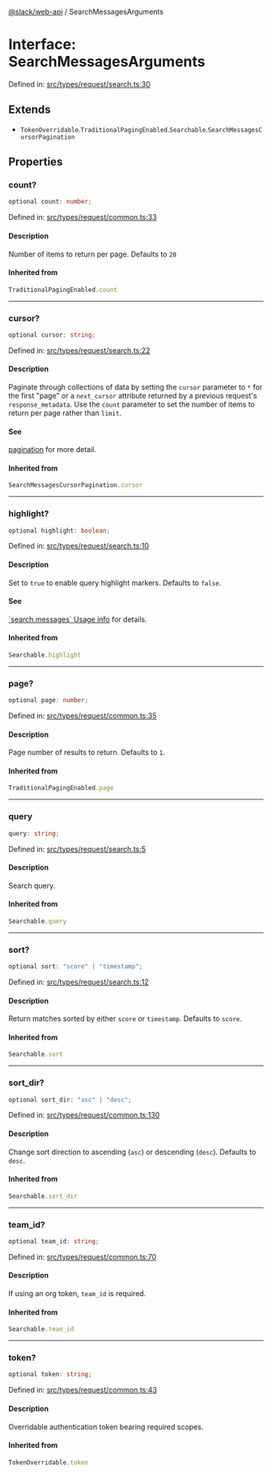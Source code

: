 [@slack/web-api](../index.md) / SearchMessagesArguments

# Interface: SearchMessagesArguments

Defined in: [src/types/request/search.ts:30](https://github.com/slackapi/node-slack-sdk/blob/main/packages/web-api/src/types/request/search.ts#L30)

## Extends

- `TokenOverridable`.`TraditionalPagingEnabled`.`Searchable`.`SearchMessagesCursorPagination`

## Properties

### count?

```ts
optional count: number;
```

Defined in: [src/types/request/common.ts:33](https://github.com/slackapi/node-slack-sdk/blob/main/packages/web-api/src/types/request/common.ts#L33)

#### Description

Number of items to return per page. Defaults to `20`

#### Inherited from

```ts
TraditionalPagingEnabled.count
```

***

### cursor?

```ts
optional cursor: string;
```

Defined in: [src/types/request/search.ts:22](https://github.com/slackapi/node-slack-sdk/blob/main/packages/web-api/src/types/request/search.ts#L22)

#### Description

Paginate through collections of data by setting the `cursor` parameter to `*` for the first "page"
or a `next_cursor` attribute returned by a previous request's `response_metadata`.
Use the `count` parameter to set the number of items to return per page rather than `limit`.

#### See

[pagination](https://docs.slack.dev/apis/web-api/pagination) for more detail.

#### Inherited from

```ts
SearchMessagesCursorPagination.cursor
```

***

### highlight?

```ts
optional highlight: boolean;
```

Defined in: [src/types/request/search.ts:10](https://github.com/slackapi/node-slack-sdk/blob/main/packages/web-api/src/types/request/search.ts#L10)

#### Description

Set to `true` to enable query highlight markers. Defaults to `false`.

#### See

[\`search.messages\` Usage info](https://docs.slack.dev/reference/methods/search.messages) for details.

#### Inherited from

```ts
Searchable.highlight
```

***

### page?

```ts
optional page: number;
```

Defined in: [src/types/request/common.ts:35](https://github.com/slackapi/node-slack-sdk/blob/main/packages/web-api/src/types/request/common.ts#L35)

#### Description

Page number of results to return. Defaults to `1`.

#### Inherited from

```ts
TraditionalPagingEnabled.page
```

***

### query

```ts
query: string;
```

Defined in: [src/types/request/search.ts:5](https://github.com/slackapi/node-slack-sdk/blob/main/packages/web-api/src/types/request/search.ts#L5)

#### Description

Search query.

#### Inherited from

```ts
Searchable.query
```

***

### sort?

```ts
optional sort: "score" | "timestamp";
```

Defined in: [src/types/request/search.ts:12](https://github.com/slackapi/node-slack-sdk/blob/main/packages/web-api/src/types/request/search.ts#L12)

#### Description

Return matches sorted by either `score` or `timestamp`. Defaults to `score`.

#### Inherited from

```ts
Searchable.sort
```

***

### sort\_dir?

```ts
optional sort_dir: "asc" | "desc";
```

Defined in: [src/types/request/common.ts:130](https://github.com/slackapi/node-slack-sdk/blob/main/packages/web-api/src/types/request/common.ts#L130)

#### Description

Change sort direction to ascending (`asc`) or descending (`desc`). Defaults to `desc`.

#### Inherited from

```ts
Searchable.sort_dir
```

***

### team\_id?

```ts
optional team_id: string;
```

Defined in: [src/types/request/common.ts:70](https://github.com/slackapi/node-slack-sdk/blob/main/packages/web-api/src/types/request/common.ts#L70)

#### Description

If using an org token, `team_id` is required.

#### Inherited from

```ts
Searchable.team_id
```

***

### token?

```ts
optional token: string;
```

Defined in: [src/types/request/common.ts:43](https://github.com/slackapi/node-slack-sdk/blob/main/packages/web-api/src/types/request/common.ts#L43)

#### Description

Overridable authentication token bearing required scopes.

#### Inherited from

```ts
TokenOverridable.token
```

